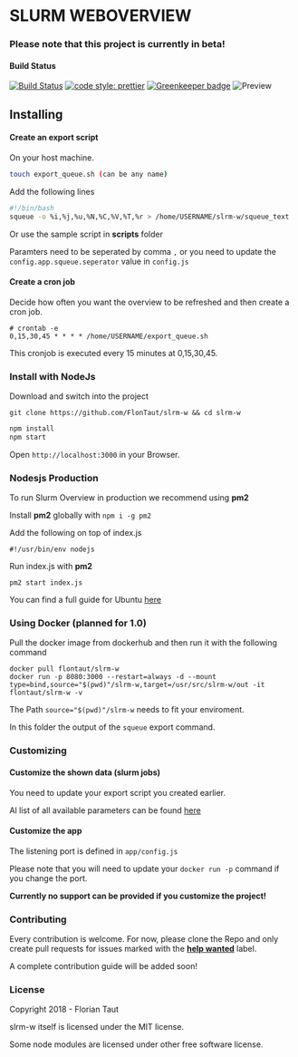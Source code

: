 # SLURM WEBOVERVIEW

### Please note that this project is currently in beta!

#### Build Status
[![Build Status](https://img.shields.io/travis/FlonTaut/slrm-w.svg?style=flat-square)](https://travis-ci.com/FlonTaut/slrm-w)
[![code style: prettier](https://img.shields.io/badge/code_style-prettier-ff69b4.svg?style=flat-square)](https://github.com/prettier/prettier) 
[![Greenkeeper badge](https://badges.greenkeeper.io/FlonTaut/slrm-w.svg)](https://greenkeeper.io/)
![Preview](https://github.com/FlonTaut/slrm-w/raw/master/res/preview.png "Preview")

## Installing
#### Create an export script

On your host machine. 
```bash
touch export_queue.sh (can be any name)
```
Add the following lines
```bash
#!/bin/bash
squeue -o %i,%j,%u,%N,%C,%V,%T,%r > /home/USERNAME/slrm-w/squeue_text
```
Or use the sample script in <b>scripts</b> folder

Paramters need to be seperated by comma ```,``` or you need to update the ```config.app.squeue.seperator``` value in ```config.js```

#### Create a cron job
Decide how often you want the overview to be refreshed and then create a cron job.
```
# crontab -e
0,15,30,45 * * * * /home/USERNAME/export_queue.sh
```
This cronjob is executed every 15 minutes at 0,15,30,45.
### Install with NodeJs

Download and switch into the project
```
git clone https://github.com/FlonTaut/slrm-w && cd slrm-w
```
```javascript
npm install
npm start
```
Open ```http://localhost:3000``` in your Browser.

### Nodesjs Production
To run Slurm Overview in production we recommend using <b>pm2</b>

Install <b>pm2</b> globally with ```npm i -g pm2```

Add the following on top of index.js
```
#!/usr/bin/env nodejs
```
Run index.js with <b>pm2</b>
```
pm2 start index.js
```
You can find a full guide for Ubuntu [here](https://www.digitalocean.com/community/tutorials/how-to-set-up-a-node-js-application-for-production-on-ubuntu-16-04)


### Using Docker (planned for 1.0)

Pull the docker image from dockerhub and then run it with the following command

```docker
docker pull flontaut/slrm-w
docker run -p 8080:3000 --restart=always -d --mount type=bind,source="$(pwd)"/slrm-w,target=/usr/src/slrm-w/out -it flontaut/slrm-w -v
```

The Path ```source="$(pwd)"/slrm-w``` needs to fit your enviroment.

In this folder the output of the ```squeue``` export command.



### Customizing
#### Customize the shown data (slurm jobs)
You need to update your export script you created earlier.

Al list of all available parameters can be found [here](http://geco.mines.edu/prototype/How_do_I_manage_jobs/squeue.html)

#### Customize the app
The listening port is defined in ```app/config.js```

Please note that you will need to update your ```docker run -p``` command if you change the port.

<b>Currently no support can be provided if you customize the project!</b>

### Contributing
Every contribution is welcome.
For now, please clone the Repo and only create pull requests for issues marked with the <b>[help wanted](https://github.com/FlonTaut/slrm-w/labels/help%20wanted)</b> label.

A complete contribution guide will be added soon!

### License
Copyright 2018 - Florian Taut

slrm-w itself is licensed under the MIT license.

Some node modules are licensed under other free software license.
